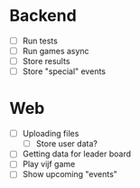# Backend
- [ ] Run tests
- [ ] Run games async
- [ ] Store results
- [ ] Store "special" events

# Web
- [ ] Uploading files
  - [ ] Store user data? 
- [ ] Getting data for leader board
- [ ] Play vijf game
- [ ] Show upcoming "events"
